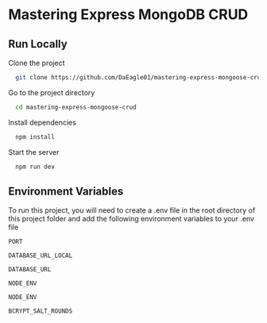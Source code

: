 # Mastering Express MongoDB CRUD

## Run Locally

Clone the project

```bash
  git clone https://github.com/DaEagle01/mastering-express-mongoose-crud.git
```

Go to the project directory

```bash
  cd mastering-express-mongoose-crud
```

Install dependencies

```bash
  npm install
```

Start the server

```bash
  npm run dev
```

## Environment Variables

To run this project, you will need to create a .env file in the root directory of this project folder and add the following environment variables to your .env file

`PORT`

`DATABASE_URL_LOCAL`

`DATABASE_URL`

`NODE_ENV`

`NODE_ENV`

`BCRYPT_SALT_ROUNDS`
